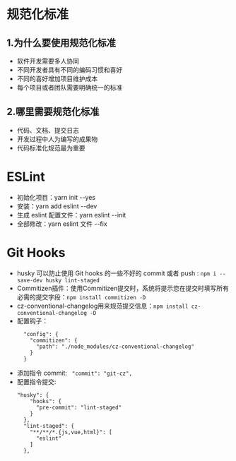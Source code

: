 # 规范化标准
## 1.为什么要使用规范化标准
- 软件开发需要多人协同
- 不同开发者具有不同的编码习惯和喜好
- 不同的喜好增加项目维护成本
- 每个项目或者团队需要明确统一的标准

## 2.哪里需要规范化标准
- 代码、文档、提交日志
- 开发过程中人为编写的成果物
- 代码标准化规范最为重要

# ESLint
- 初始化项目：yarn init --yes
- 安装：yarn add eslint --dev
- 生成 eslint 配置文件：yarn eslint --init
- 全部修改：yarn eslint 文件 --fix

# Git Hooks
- husky 可以防止使用 Git hooks 的一些不好的 commit 或者 push : `npm i --save-dev husky lint-staged`
- Commitizen插件：使用Commitizen提交时，系统将提示您在提交时填写所有必需的提交字段：`npm install commitizen -D`
- cz-conventional-changelog用来规范提交信息：`npm install cz-conventional-changelog -D`
- 配置钩子：
  ```
    "config": {
      "commitizen": {
        "path": "./node_modules/cz-conventional-changelog"
      }
    }
  ```
- 添加指令 commit: ` "commit": "git-cz",`
- 配置指令提交: 
    ```
    "husky": {
        "hooks": {
          "pre-commit": "lint-staged"
        }
      },
      "lint-staged": {
        "**/**/*.{js,vue,html}": [
          "eslint"
        ]
      },
    ```

